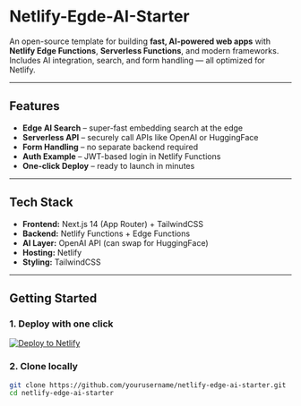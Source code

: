 # Netlify-Egde-AI-Starter

An open-source template for building **fast, AI-powered web apps** with **Netlify Edge Functions**, **Serverless Functions**, and modern frameworks.  
Includes AI integration, search, and form handling — all optimized for Netlify.

---

## Features
- **Edge AI Search** – super-fast embedding search at the edge
- **Serverless API** – securely call APIs like OpenAI or HuggingFace
- **Form Handling** – no separate backend required
- **Auth Example** – JWT-based login in Netlify Functions
- **One-click Deploy** – ready to launch in minutes

---

## Tech Stack
- **Frontend:** Next.js 14 (App Router) + TailwindCSS
- **Backend:** Netlify Functions + Edge Functions
- **AI Layer:** OpenAI API (can swap for HuggingFace)
- **Hosting:** Netlify
- **Styling:** TailwindCSS

---

## Getting Started

### 1. Deploy with one click
[![Deploy to Netlify](https://www.netlify.com/img/deploy/button.svg)](https://app.netlify.com/start)

### 2. Clone locally
```bash
git clone https://github.com/yourusername/netlify-edge-ai-starter.git
cd netlify-edge-ai-starter

